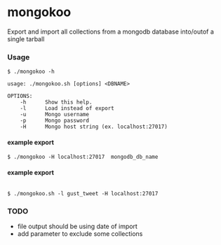 mongokoo
========

Export and import all collections from a mongodb database into/outof a single tarball


### Usage

```shell
$ ./mongokoo -h

usage: ./mongokoo.sh [options] <DBNAME>

OPTIONS:
    -h      Show this help.
    -l      Load instead of export
    -u      Mongo username
    -p      Mongo password
    -H      Mongo host string (ex. localhost:27017)

```

#### example export

```shell
$ ./mongokoo -H localhost:27017  mongodb_db_name

```

#### example export

```shell

$ ./mongokoo.sh -l gust_tweet -H localhost:27017

```


### TODO
- file output should be using date of import
- add parameter to exclude some collections
